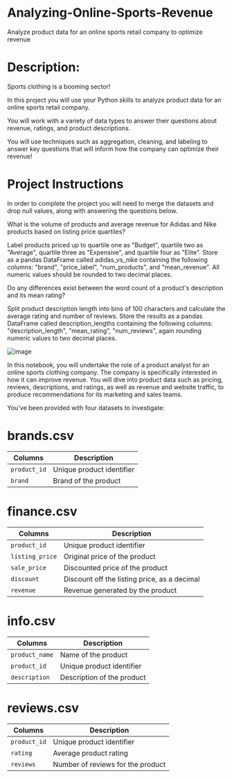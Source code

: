 # Analyzing-Online-Sports-Revenue
Analyze product data for an online sports retail company to optimize revenue

# Description:
Sports clothing is a booming sector!

In this project you will use your Python skills to analyze product data for an online sports retail company.

You will work with a variety of data types to answer their questions about revenue, ratings, and product descriptions.

You will use techniques such as aggregation, cleaning, and labeling to answer key questions that will inform how the company can optimize their revenue!

# Project Instructions
In order to complete the project you will need to merge the datasets and drop null values, along with answering the questions below.

What is the volume of products and average revenue for Adidas and Nike products based on listing price quartiles?

Label products priced up to quartile one as "Budget", quartile two as "Average", quartile three as "Expensive", and quartile four as "Elite".
Store as a pandas DataFrame called adidas_vs_nike containing the following columns: "brand", "price_label", "num_products", and "mean_revenue". All numeric values should be rounded to two decimal places.

Do any differences exist between the word count of a product's description and its mean rating?

Split product description length into bins of 100 characters and calculate the average rating and number of reviews.
Store the results as a pandas DataFrame called description_lengths containing the following columns: "description_length", "mean_rating", "num_reviews", again rounding numeric values to two decimal places.


![image](https://github.com/user-attachments/assets/a24beb46-240f-442d-b4ec-feb541532a13)


In this notebook, you will undertake the role of a product analyst for an online sports clothing company. The company is specifically interested in how it can improve revenue. You will dive into product data such as pricing, reviews, descriptions, and ratings, as well as revenue and website traffic, to produce recommendations for its marketing and sales teams.  

You've been provided with four datasets to investigate:

#  brands.csv

| Columns | Description |
|---------|-------------|
| `product_id` | Unique product identifier |
| `brand` | Brand of the product | 

# finance.csv

| Columns | Description |
|---------|-------------|
| `product_id` | Unique product identifier |
| `listing_price` | Original price of the product | 
| `sale_price` | Discounted price of the product |
| `discount` | Discount off the listing price, as a decimal | 
| `revenue` | Revenue generated by the product |

# info.csv

| Columns | Description |
|---------|-------------|
| `product_name` | Name of the product | 
| `product_id` | Unique product identifier |
| `description` | Description of the product |

# reviews.csv

| Columns | Description |
|---------|-------------|
| `product_id` | Unique product identifier |
| `rating` | Average product rating | 
| `reviews` | Number of reviews for the product |
